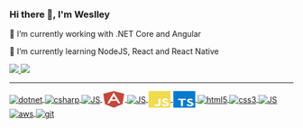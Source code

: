 ### Hi there 👋, I'm Weslley
💼 I’m currently working with .NET Core and Angular

🌱 I’m currently learning NodeJS, React and React Native

<div>
  <a href="https://github.com/weslleywna">
  <img height="180em" src="https://github-readme-stats.vercel.app/api?username=weslleywna&show_icons=true&theme=dark&include_all_commits=true&count_private=true"/>
  <img height="180em" src="https://github-readme-stats.vercel.app/api/top-langs/?username=weslleywna&layout=compact&langs_count=16&theme=dark"/>
</div>
  
***
<div style="display: inline_block">
   <img align="center" src="https://cdn.jsdelivr.net/gh/devicons/devicon/icons/dotnetcore/dotnetcore-original.svg" alt="dotnet" width="40" height="30"/> 
   <img align="center" src="https://cdn.jsdelivr.net/gh/devicons/devicon/icons/csharp/csharp-plain.svg" alt="csharp" width="40" height="30"/>
   <img align="center" alt="JS" height="30" width="40" src="https://cdn.jsdelivr.net/gh/devicons/devicon/icons/nodejs/nodejs-original-wordmark.svg"/>
   <img align="center" alt="JS" height="30" width="40" src="https://raw.githubusercontent.com/devicons/devicon/master/icons/angularjs/angularjs-plain.svg"/>
   <img align="center" alt="JS" height="30" width="40" src="https://cdn.jsdelivr.net/gh/devicons/devicon/icons/react/react-original-wordmark.svg"/>
   <img align="center" alt="JS" height="30" width="40" src="https://raw.githubusercontent.com/devicons/devicon/master/icons/javascript/javascript-plain.svg"/>
   <img align="center" alt="JS" height="30" width="40" src="https://raw.githubusercontent.com/devicons/devicon/master/icons/typescript/typescript-plain.svg"/>
   <img align="center" src="https://cdn.jsdelivr.net/gh/devicons/devicon/icons/html5/html5-plain-wordmark.svg" alt="html5" width="40" height="30"/>
   <img align="center" src="https://cdn.jsdelivr.net/gh/devicons/devicon/icons/css3/css3-plain-wordmark.svg" alt="css3" width="40" height="30"/> 
   <img align="center" alt="JS" height="30" width="40" src="https://cdn.jsdelivr.net/gh/devicons/devicon/icons/azure/azure-original-wordmark.svg"/>
   <img align="center" src="https://cdn.jsdelivr.net/gh/devicons/devicon/icons/amazonwebservices/amazonwebservices-plain-wordmark.svg" 
        alt="aws" width="45" height="45">
   </img>
  <img align="center" src="https://www.vectorlogo.zone/logos/git-scm/git-scm-icon.svg" alt="git" width="30" height="25"/>
</div>
<!--
**weslleywna/weslleywna** is a ✨ _special_ ✨ repository because its `README.md` (this file) appears on your GitHub profile.

Here are some ideas to get you started:

- 🔭 I’m currently working on ...
- 🌱 I’m currently learning ...
- 👯 I’m looking to collaborate on ...
- 🤔 I’m looking for help with ...
- 💬 Ask me about ...
- 📫 How to reach me: ...
- 😄 Pronouns: ...
- ⚡ Fun fact: ...
-->
